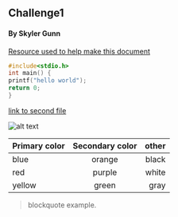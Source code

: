 ## Challenge1

#### By Skyler Gunn

[Resource used to help make this document](https://github.com/adam-p/markdown-here/wiki/Markdown-Cheatsheet)


```c
#include<stdio.h>
int main() {
printf("hello world");
return 0;
}
```


[link to second file](https://github.com/skylerGunn/Challenge1/blob/master/file1.md)

![alt text](https://www.botany.org/Carnivorous_Plants/images/Dionaea_muscipula-WD-5.jpg "fly trap")


| Primary color        | Secondary color           | other  |
| ------------- |:-------------:| -----:|
| blue      | orange | black |
| red      | purple      |   white |
| yellow | green      |    gray |

>blockquote example.

